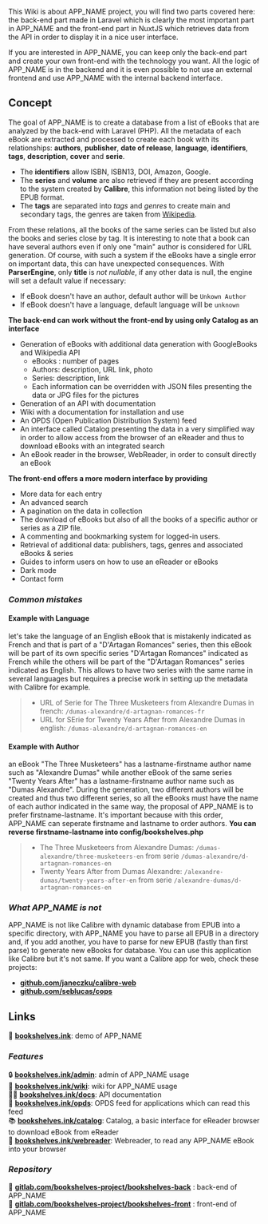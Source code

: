 This Wiki is about APP_NAME project, you will find two parts covered here: the back-end part made in Laravel
which is clearly the most important part in APP_NAME and the front-end part in NuxtJS which retrieves data from
the API in order to display it in a nice user interface.

If you are interested in APP_NAME, you can keep only the back-end part and create your own front-end with the
technology you want. All the logic of APP_NAME is in the backend and it is even possible to not use an external
frontend and use APP_NAME with the internal backend interface.

## Concept

The goal of APP_NAME is to create a database from a list of eBooks that are analyzed by the back-end with Laravel (PHP). All the metadata of each eBook are extracted and processed to create each book with its relationships: **authors**, **publisher**, **date of release**, **language**, **identifiers**, **tags**, **description**, **cover** and **serie**.

- The **identifiers** allow ISBN, ISBN13, DOI, Amazon, Google.
- The **series** and **volume** are also retrieved if they are present according to the system created by **Calibre**, this information not being listed by the EPUB format.
- The **tags** are separated into *tags* and *genres* to create main and secondary tags, the genres are taken from [Wikipedia](https://en.wikipedia.org/wiki/List_of_writing_genres).

From these relations, all the books of the same series can be listed but also the books and series close by tag. It is interesting to note that a book can have several authors even if only one "main" author is considered for URL generation. Of course, with such a system if the eBooks have a single error on important data, this can have unexpected consequences. With **ParserEngine**, only **title** is *not nullable*, if any other data is null, the engine will set a default value if necessary:

- If eBook doesn't have an author, default author will be `Unkown Author`
- If eBook doesn't have a language, default language will be `unknown`

**The back-end can work without the front-end by using only Catalog as an interface**

- Generation of eBooks with additional data generation with GoogleBooks and Wikipedia API
  - eBooks : number of pages
  - Authors: description, URL link, photo
  - Series: description, link
  - Each information can be overridden with JSON files presenting the data or JPG files for the pictures
- Generation of an API with documentation
- Wiki with a documentation for installation and use
- An OPDS (Open Publication Distribution System) feed
- An interface called Catalog presenting the data in a very simplified way in order to allow access from the browser of an eReader and thus to download eBooks with an integrated search
- An eBook reader in the browser, WebReader, in order to consult directly an eBook

**The front-end offers a more modern interface by providing**

- More data for each entry
- An advanced search
- A pagination on the data in collection
- The download of eBooks but also of all the books of a specific author or series as a ZIP file.
- A commenting and bookmarking system for logged-in users.
- Retrieval of additional data: publishers, tags, genres and associated eBooks & series
- Guides to inform users on how to use an eReader or eBooks
- Dark mode
- Contact form

### *Common mistakes*

#### Example with Language

let's take the language of an English eBook that is mistakenly indicated as French and that is part of a "D'Artagan Romances" series, then this eBook will be part of its own specific series "D'Artagan Romances" indicated as French while the others will be part of the "D'Artagan Romances" series indicated as English. This allows to have two series with the same name in several languages but requires a precise work in setting up the metadata with Calibre for example.

> - URL of Serie for The Three Musketeers from Alexandre Dumas in french: `/dumas-alexandre/d-artagnan-romances-fr`
> - URL for SErie for Twenty Years After from Alexandre Dumas in english: `/dumas-alexandre/d-artagnan-romances-en`

#### Example with Author

an eBook "The Three Musketeers" has a lastname-firstname author name such as "Alexandre Dumas" while another eBook of the same series "Twenty Years After" has a lastname-firstname author name such as "Dumas Alexandre". During the generation, two different authors will be created and thus two different series, so all the eBooks must have the name of each author indicated in the same way, the proposal of APP_NAME is to prefer firstname-lastname. It's important because with this order, APP_NAME can seperate firstname and lastname to order authors. **You can reverse firstname-lastname into config/bookshelves.php**

> - The Three Musketeers from Alexandre Dumas: `/dumas-alexandre/three-musketeers-en` from serie `/dumas-alexandre/d-artagnan-romances-en`
> - Twenty Years After from Dumas Alexandre: `/alexandre-dumas/twenty-years-after-en` from serie `/alexandre-dumas/d-artagnan-romances-en`

### *What APP_NAME is not*

APP_NAME is not like Calibre with dynamic database from EPUB into a specific directory, with APP_NAME you have to parse all EPUB in a directory and, if you add another, you have to parse for new EPUB (fastly than first parse) to generate new eBooks for database. You can use this application like Calibre but it's not same. If you want a Calibre app for web, check these projects:

- [**github.com/janeczku/calibre-web**](https://github.com/janeczku/calibre-web)
- [**github.com/seblucas/cops**](https://github.com/seblucas/cops)

## Links

🚀 [**bookshelves.ink**](https://bookshelves.ink): demo of APP_NAME  

### *Features*

🔒 [**bookshelves.ink/admin**](https://bookshelves.ink/admin): admin of APP_NAME usage  
📔 [**bookshelves.ink/wiki**](https://bookshelves.ink/wiki): wiki for APP_NAME usage  
👩‍💻 [**bookshelves.ink/docs**](https://bookshelves.ink/docs): API documentation  
🔖 [**bookshelves.ink/opds**](https://bookshelves.ink/opds): OPDS feed for applications which can read this feed  
📚 [**bookshelves.ink/catalog**](https://bookshelves.ink/catalog): Catalog, a basic interface for eReader browser to download eBook from eReader  
📖 [**bookshelves.ink/webreader**](https://bookshelves.ink/webreader): Webreader, to read any APP_NAME eBook into your browser  

### *Repository*

📀 [**gitlab.com/bookshelves-project/bookshelves-back**](https://gitlab.com/bookshelves-project/bookshelves-back) : back-end of APP_NAME  
🎨 [**gitlab.com/bookshelves-project/bookshelves-front**](https://gitlab.com/bookshelves-project/bookshelves-front) : front-end of APP_NAME  

